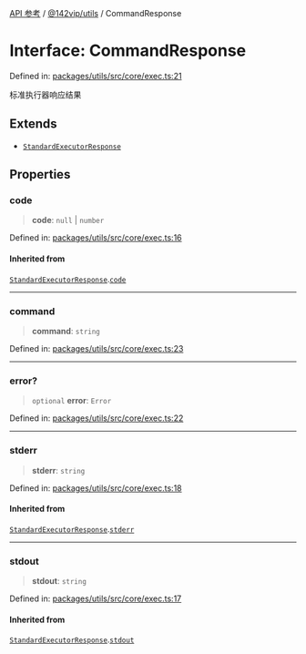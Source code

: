 [API 参考](../wiki/Home) / [@142vip/utils](../wiki/@142vip.utils) / CommandResponse

# Interface: CommandResponse

Defined in: [packages/utils/src/core/exec.ts:21](https://github.com/142vip/core-x/blob/15d5bc9ef4bece78c0e60bdf074a2d245f625100/packages/utils/src/core/exec.ts#L21)

标准执行器响应结果

## Extends

* [`StandardExecutorResponse`](../wiki/@142vip.utils.Interface.StandardExecutorResponse)

## Properties

### code

> **code**: `null` | `number`

Defined in: [packages/utils/src/core/exec.ts:16](https://github.com/142vip/core-x/blob/15d5bc9ef4bece78c0e60bdf074a2d245f625100/packages/utils/src/core/exec.ts#L16)

#### Inherited from

[`StandardExecutorResponse`](../wiki/@142vip.utils.Interface.StandardExecutorResponse).[`code`](../wiki/@142vip.utils.Interface.StandardExecutorResponse#code)

***

### command

> **command**: `string`

Defined in: [packages/utils/src/core/exec.ts:23](https://github.com/142vip/core-x/blob/15d5bc9ef4bece78c0e60bdf074a2d245f625100/packages/utils/src/core/exec.ts#L23)

***

### error?

> `optional` **error**: `Error`

Defined in: [packages/utils/src/core/exec.ts:22](https://github.com/142vip/core-x/blob/15d5bc9ef4bece78c0e60bdf074a2d245f625100/packages/utils/src/core/exec.ts#L22)

***

### stderr

> **stderr**: `string`

Defined in: [packages/utils/src/core/exec.ts:18](https://github.com/142vip/core-x/blob/15d5bc9ef4bece78c0e60bdf074a2d245f625100/packages/utils/src/core/exec.ts#L18)

#### Inherited from

[`StandardExecutorResponse`](../wiki/@142vip.utils.Interface.StandardExecutorResponse).[`stderr`](../wiki/@142vip.utils.Interface.StandardExecutorResponse#stderr)

***

### stdout

> **stdout**: `string`

Defined in: [packages/utils/src/core/exec.ts:17](https://github.com/142vip/core-x/blob/15d5bc9ef4bece78c0e60bdf074a2d245f625100/packages/utils/src/core/exec.ts#L17)

#### Inherited from

[`StandardExecutorResponse`](../wiki/@142vip.utils.Interface.StandardExecutorResponse).[`stdout`](../wiki/@142vip.utils.Interface.StandardExecutorResponse#stdout)
